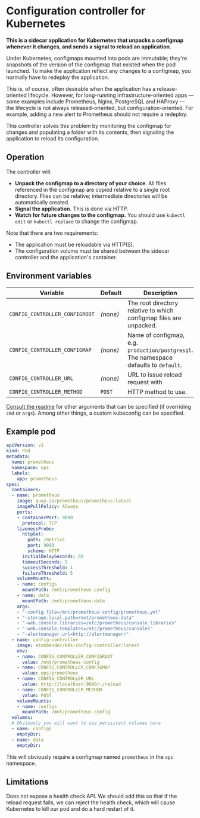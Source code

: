 # Configuration controller for Kubernetes

**This is a sidecar application for Kubernetes that unpacks a configmap whenever it changes, and sends a signal to reload an application**.

Under Kubernetes, configmaps mounted into pods are immutable; they're snapshots of the version of the configmap that existed when the pod launched. To make the application reflect any changes to a configmap, you normally have to redeploy the application.

This is, of course, often desirable when the application has a release-oriented lifecycle. However, for long-running infrastructure-oriented apps — some examples include Prometheus, Nginx, PostgreSQL and HAProxy — the lifecycle is not always released-oriented, but configuration-oriented. For example, adding a new alert to Prometheus should not require a redeploy.

This controller solves this problem by monitoring the configmap for changes and populating a folder with its contents, then signaling the application to reload its configuration.

## Operation

The controller will:

* **Unpack the configmap to a directory of your choice**. All files referenced in the configmap are copied relative to a single root directory. Files can be relative; intermediate directories will be automatically created.
* **Signal the application.** This is done via HTTP.
* **Watch for future changes to the configmap.** You should use `kubectl edit` or `kubectl replace` to change the configmap.

Note that there are two requirements:

* The application must be reloadable via HTTP(S).
* The configuration volume must be shared between the sidecar controller and the application's container.

## Environment variables

| **Variable** | **Default** | **Description** |
|------------|-----------|---------------|
| `CONFIG_CONTROLLER_CONFIGROOT` | _(none)_ | The root directory relative to which configmap files are unpacked. |
| `CONFIG_CONTROLLER_CONFIGMAP` | _(none)_ | Name of configmap, e.g. `production/postgresql`. The namespace defaults to `default`. |
| `CONFIG_CONTROLLER_URL` | _(none)_ | URL to issue reload request with |
| `CONFIG_CONTROLLER_METHOD` | `POST` | HTTP method to use. |

[Consult the readme](./README.md) for other arguments that can be specified (if overriding `cmd` or `args`). Among other things, a custom kubeconfig can be specified.

## Example pod

```yaml
apiVersion: v1
kind: Pod
metadata:
  name: prometheus
  namespace: ops
  labels:
    app: prometheus
spec:
  containers:
  - name: prometheus
    image: quay.io/prometheus/prometheus:latest
    imagePullPolicy: Always
    ports:
    - containerPort: 9090
      protocol: TCP
    livenessProbe:
      httpGet:
        path: /metrics
        port: 9090
        scheme: HTTP
      initialDelaySeconds: 60
      timeoutSeconds: 5
      successThreshold: 1
      failureThreshold: 5
    volumeMounts:
    - name: configs
      mountPath: /mnt/prometheus-config
    - name: data
      mountPath: /mnt/prometheus-data
    args:
    - "-config.file=/mnt/prometheus-config/prometheus.yml"
    - "-storage.local.path=/mnt/prometheus-data"
    - "-web.console.libraries=/etc/prometheus/console_libraries"
    - "-web.console.templates=/etc/prometheus/consoles"
    - "-alertmanager.url=http://alertmanager/"
  - name: config-controller
    image: atombender/k8s-config-controller:latest
    env:
    - name: CONFIG_CONTROLLER_CONFIGROOT
      value: /mnt/prometheus-config
    - name: CONFIG_CONTROLLER_CONFIGMAP
      value: ops/prometheus
    - name: CONFIG_CONTROLLER_URL
      value: http://localhost:9090/-/reload
    - name: CONFIG_CONTROLLER_METHOD
      value: POST
    volumeMounts:
    - name: configs
      mountPath: /mnt/prometheus-config
  volumes:
  # Obviously you will want to use persistent volumes here
  - name: configs
    emptyDir:
  - name: data
    emptyDir:
```

This will obviously require a configmap named `prometheus` in the `ops` namespace.

## Limitations

Does not expose a health check API. We should add this so that if the reload request fails, we can reject the health check, which will cause Kubernetes to kill our pod and do a hard restart of it.

